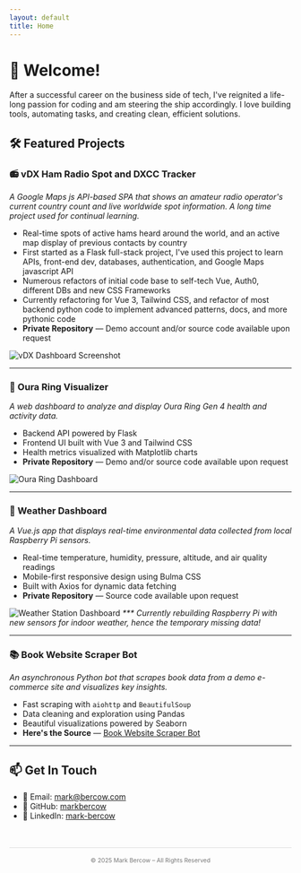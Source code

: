 ```yaml
---
layout: default
title: Home
---
```


# 👋 Welcome!

After a successful career on the business side of tech, I've reignited a life-long passion for coding and am steering the ship accordingly. I love building tools, automating tasks, and creating clean, efficient solutions.

## 🛠️ Featured Projects

### 📻 vDX Ham Radio Spot and DXCC Tracker
_A Google Maps js API-based SPA that shows an amateur radio operator's current country count and live worldwide spot information. A long time project used for continual learning._

- Real-time spots of active hams heard around the world, and an active map display of previous contacts by country
- First started as a Flask full-stack project, I've used this project to learn APIs, front-end dev, databases, authentication, and Google Maps javascript API
- Numerous refactors of initial code base to self-tech Vue, Auth0, different DBs and new CSS Frameworks
- Currently refactoring for Vue 3, Tailwind CSS, and refactor of most backend python code to implement advanced patterns, docs, and more pythonic code
- **Private Repository** — Demo account and/or source code available upon request

![vDX Dashboard Screenshot](/assets/images/vdx-spots.png)

---
### 🧠 Oura Ring Visualizer
_A web dashboard to analyze and display Oura Ring Gen 4 health and activity data._

- Backend API powered by Flask
- Frontend UI built with Vue 3 and Tailwind CSS
- Health metrics visualized with Matplotlib charts
- **Private Repository** — Demo and/or source code available upon request

![Oura Ring Dashboard](/assets/images/oura-dashboard.png)

---

### 📡 Weather Dashboard
_A Vue.js app that displays real-time environmental data collected from local Raspberry Pi sensors._

- Real-time temperature, humidity, pressure, altitude, and air quality readings
- Mobile-first responsive design using Bulma CSS
- Built with Axios for dynamic data fetching
- **Private Repository** — Source code available upon request

![Weather Station Dashboard](/assets/images/weather-station.png)
_*** Currently rebuilding Raspberry Pi with new sensors for indoor weather, hence the temporary missing data!_

---

### 📚 Book Website Scraper Bot
_An asynchronous Python bot that scrapes book data from a demo e-commerce site and visualizes key insights._

- Fast scraping with `aiohttp` and `BeautifulSoup`
- Data cleaning and exploration using Pandas
- Beautiful visualizations powered by Seaborn
- **Here's the Source** — <a href="https://github.com/markbercow/booksite-scraper-bot.git" target="_blank" rel="noopener noreferrer">Book Website Scraper Bot</a>


---

## 📫 Get In Touch

- 📧 Email: [mark@bercow.com](mailto:mark@bercow.com)
- 🐙 GitHub: [markbercow](https://github.com/markbercow)
- 💼 LinkedIn: [mark-bercow](https://linkedin.com/in/mark-bercow)

<footer style="text-align: center; font-size: 0.75em; margin-top: 3rem; padding-top: 1rem; border-top: 1px solid #ddd; color: #777;">
  © 2025 Mark Bercow – All Rights Reserved
</footer>

